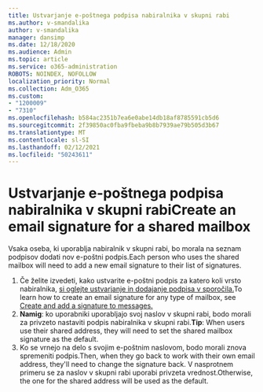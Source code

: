 ```yaml
---
title: Ustvarjanje e-poštnega podpisa nabiralnika v skupni rabi
ms.author: v-smandalika
author: v-smandalika
manager: dansimp
ms.date: 12/18/2020
ms.audience: Admin
ms.topic: article
ms.service: o365-administration
ROBOTS: NOINDEX, NOFOLLOW
localization_priority: Normal
ms.collection: Adm_O365
ms.custom:
- "1200009"
- "7310"
ms.openlocfilehash: b584ac2351b7ea6e0abe14db18af8785591cb5d6
ms.sourcegitcommit: 2f39850ac0fba9fbeba9b8b7939ae79b505d3b67
ms.translationtype: MT
ms.contentlocale: sl-SI
ms.lasthandoff: 02/12/2021
ms.locfileid: "50243611"
---
```

# <a name="create-an-email-signature-for-a-shared-mailbox"></a><span data-ttu-id="a00c1-102">Ustvarjanje e-poštnega podpisa nabiralnika v skupni rabi</span><span class="sxs-lookup"><span data-stu-id="a00c1-102">Create an email signature for a shared mailbox</span></span>

<span data-ttu-id="a00c1-103">Vsaka oseba, ki uporablja nabiralnik v skupni rabi, bo morala na seznam podpisov dodati nov e-poštni podpis.</span><span class="sxs-lookup"><span data-stu-id="a00c1-103">Each person who uses the shared mailbox will need to add a new email signature to their list of signatures.</span></span>

1. <span data-ttu-id="a00c1-104">Če želite izvedeti, kako ustvarite e-poštni podpis za katero koli vrsto nabiralnika, [si oglejte ustvarjanje in dodajanje podpisa v sporočila.](https://support.office.com/article/8ee5d4f4-68fd-464a-a1c1-0e1c80bb27f2)</span><span class="sxs-lookup"><span data-stu-id="a00c1-104">To learn how to create an email signature for any type of mailbox, see [Create and add a signature to messages.](https://support.office.com/article/8ee5d4f4-68fd-464a-a1c1-0e1c80bb27f2)</span></span>
2. <span data-ttu-id="a00c1-105">**Namig**: ko uporabniki uporabljajo svoj naslov v skupni rabi, bodo morali za privzeto nastaviti podpis nabiralnika v skupni rabi.</span><span class="sxs-lookup"><span data-stu-id="a00c1-105">**Tip**: When users use their shared address, they will need to set the shared mailbox signature as the default.</span></span>
3. <span data-ttu-id="a00c1-106">Ko se vrnejo na delo s svojim e-poštnim naslovom, bodo morali znova spremeniti podpis.</span><span class="sxs-lookup"><span data-stu-id="a00c1-106">Then, when they go back to work with their own email address, they'll need to change the signature back.</span></span> <span data-ttu-id="a00c1-107">V nasprotnem primeru se za naslov v skupni rabi uporabi privzeta vrednost.</span><span class="sxs-lookup"><span data-stu-id="a00c1-107">Otherwise, the one for the shared address will be used as the default.</span></span>